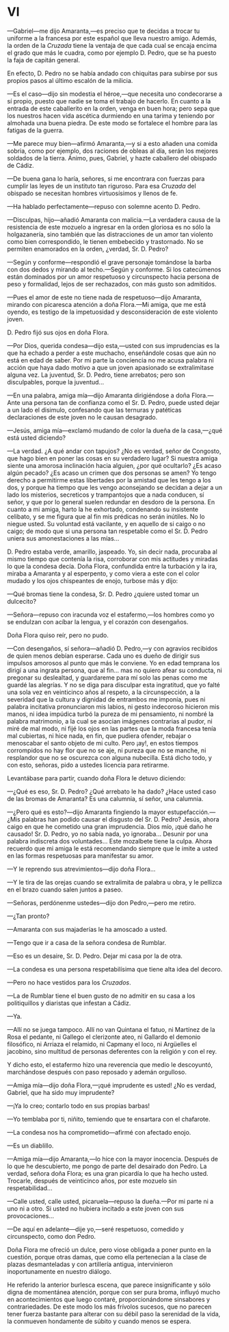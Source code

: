 # VI

—Gabriel—me dijo Amaranta,—es preciso que te decidas a trocar tu uniforme a la
francesa por este español que lleva nuestro amigo. Además, la orden de la
*Cruzada* tiene la ventaja de que cada cual se encaja encima el grado que más
le cuadra, como por ejemplo D. Pedro, que se ha puesto la faja de capitán
general.

En efecto, D. Pedro no se había andado con chiquitas para subirse por sus
propios pasos al último escalón de la milicia.

—Es el caso—dijo sin modestia el héroe,—que necesita uno condecorarse a sí
propio, puesto que nadie se toma el trabajo de hacerlo. En cuanto a la
entrada de este caballerito en la orden, venga en buen hora; pero sepa que los
nuestros hacen vida ascética durmiendo en una tarima y teniendo por
almohada una buena piedra. De este modo se fortalece el hombre para las
fatigas de la guerra.

—Me parece muy bien—afirmó Amaranta,—y si a esto añaden una comida sobria, como
por ejemplo, dos raciones de obleas al día, serán los mejores soldados de la
tierra. Ánimo, pues, Gabriel, y hazte caballero del obispado de Cádiz.

—De buena gana lo haría, señores, si me encontrara con fuerzas para cumplir las
leyes de un instituto tan riguroso. Para esa *Cruzada* del obispado se
necesitan hombres virtuosísimos y llenos de fe.

—Ha hablado perfectamente—repuso con solemne acento D. Pedro.

—Disculpas, hijo—añadió Amaranta con malicia.—La verdadera causa de la
resistencia de este mozuelo a ingresar en la orden gloriosa es no sólo la
holgazanería, sino también que las distracciones de un amor tan violento como
bien correspondido, le tienen embebecido y trastornado. No se permiten
enamorados en la orden, ¿verdad, Sr. D. Pedro?

—Según y conforme—respondió el grave personaje tomándose la barba con dos dedos
y mirando al techo.—Según y conforme. Si los catecúmenos están dominados por
un amor respetuoso y circunspecto hacia persona de peso y formalidad, lejos de
ser rechazados, con más gusto son admitidos.

—Pues el amor de este no tiene nada de respetuoso—dijo Amaranta, mirando con
picaresca atención a doña Flora.—Mi amiga, que me está oyendo, es testigo de
la impetuosidad y desconsideración de este violento joven.

D. Pedro fijó sus ojos en doña Flora.

—Por Dios, querida condesa—dijo esta,—usted con sus imprudencias es la que ha
echado a perder a este muchacho, enseñándole cosas que aún no está en edad de
saber. Por mi parte la conciencia no me acusa palabra ni acción que haya dado
motivo a que un joven apasionado se extralimitase alguna vez. La juventud, Sr.
D. Pedro, tiene arrebatos; pero son disculpables, porque la juventud...

—En una palabra, amiga mía—dijo Amaranta dirigiéndose a doña Flora.—Ante una
persona tan de confianza como el Sr. D. Pedro, puede usted dejar a un lado el
disimulo, confesando que las ternuras y patéticas declaraciones de este joven
no le causan desagrado.

—Jesús, amiga mía—exclamó mudando de color la dueña de la casa,—¿qué está
usted diciendo?

—La verdad. ¿A qué andar con tapujos? ¿No es verdad, señor de Congosto, que
hago bien en poner las cosas en su verdadero lugar? Si nuestra amiga siente una
amorosa inclinación hacia alguien, ¿por qué ocultarlo? ¿Es acaso algún pecado?
¿Es acaso un crimen que dos personas se amen? Yo tengo derecho a permitirme
estas libertades por la amistad que les tengo a los dos, y porque ha tiempo que
les vengo aconsejando se decidan a dejar a un lado los misterios, secreticos
y trampantojos que a nada conducen, sí señor, y que por lo general suelen
redundar en desdoro de la persona. En cuanto a mi amiga, harto la he exhortado,
condenando su insistente celibato, y se me figura que al fin mis prédicas no
serán inútiles. No lo niegue usted. Su voluntad está vacilante, y en aquello de
si caigo o no caigo; de modo que si una persona tan respetable como el Sr. D.
Pedro uniera sus amonestaciones a las mías...

D. Pedro estaba verde, amarillo, jaspeado. Yo, sin decir nada, procuraba al
mismo tiempo que contenía la risa, corroborar con mis actitudes y miradas lo
que la condesa decía. Doña Flora, confundida entre la turbación y la ira,
miraba a Amaranta y al esperpento, y como viera a este con el color mudado
y los ojos chispeantes de enojo, turbose más y dijo:

—Qué bromas tiene la condesa, Sr. D. Pedro ¿quiere usted tomar un dulcecito?

—Señora—repuso con iracunda voz el estafermo,—los hombres como yo se endulzan
con acíbar la lengua, y el corazón con desengaños.

Doña Flora quiso reír, pero no pudo.

—Con desengaños, sí señora—añadió D. Pedro,—y con agravios recibidos de quien
menos debían esperarse. Cada uno es dueño de dirigir sus impulsos amorosos al
punto que más le conviene. Yo en edad temprana los dirigí a una ingrata
persona, que al fin... mas no quiero afear su conducta, ni pregonar su
deslealtad, y guardareme para mí solo las penas como me guardé las alegrías.
Y no se diga para disculpar esta ingratitud, que yo falté una sola vez en
veinticinco años al respeto, a la circunspección, a la severidad que la cultura
y dignidad de entrambos me imponía, pues ni palabra incitativa pronunciaron mis
labios, ni gesto indecoroso hicieron mis manos, ni idea impúdica turbó la
pureza de mi pensamiento, ni nombré la palabra matrimonio, a la cual se asocian
imágenes contrarias al pudor, ni miré de mal modo, ni fijé los ojos en las
partes que la moda francesa tenía mal cubiertas, ni hice nada, en fin, que
pudiera ofender, rebajar o menoscabar el santo objeto de mi culto. Pero ¡ay!,
en estos tiempos corrompidos no hay flor que no se aje, ni pureza que no se
manche, ni resplandor que no se oscurezca con alguna nubecilla. Está dicho
todo, y con esto, señoras, pido a ustedes licencia para retirarme.

Levantábase para partir, cuando doña Flora le detuvo diciendo:

—¿Qué es eso, Sr. D. Pedro? ¿Qué arrebato le ha dado? ¿Hace usted caso de las
bromas de Amaranta? Es una calumnia, sí señor, una calumnia.

—¿Pero qué es esto?—dijo Amaranta fingiendo la mayor estupefacción.—¿Mis
palabras han podido causar el disgusto del Sr. D. Pedro? Jesús, ahora caigo en
que he cometido una gran imprudencia. Dios mío, ¡qué daño he causado! Sr. D.
Pedro, yo no sabía nada, yo ignoraba... Desunir por una palabra indiscreta dos
voluntades... Este mozalbete tiene la culpa. Ahora recuerdo que mi amiga le
está recomendando siempre que le imite a usted en las formas respetuosas para
manifestar su amor.

—Y le reprendo sus atrevimientos—dijo doña Flora...

—Y le tira de las orejas cuando se extralimita de palabra u obra, y le pellizca
en el brazo cuando salen juntos a paseo.

—Señoras, perdónenme ustedes—dijo don Pedro,—pero me retiro.

—¿Tan pronto?

—Amaranta con sus majaderías le ha amoscado a usted.

—Tengo que ir a casa de la señora condesa de Rumblar.

—Eso es un desaire, Sr. D. Pedro. Dejar mi casa por la de otra.

—La condesa es una persona respetabilísima que tiene alta idea del decoro.

—Pero no hace vestidos para los *Cruzados*.

—La de Rumblar tiene el buen gusto de no admitir en su casa a los politiquillos
y diaristas que infestan a Cádiz.

—Ya.

—Allí no se juega tampoco. Allí no van Quintana el fatuo, ni Martínez de la
Rosa el pedante, ni Gallego el clerizonte ateo, ni Gallardo el demonio
filosófico, ni Arriaza el relamido, ni Capmany el loco, ni Argüelles el
jacobino, sino multitud de personas deferentes con la religión y con el rey.

Y dicho esto, el estafermo hizo una reverencia que medio le descoyuntó,
marchándose después con paso reposado y ademán orgulloso.

—Amiga mía—dijo doña Flora,—¡qué imprudente es usted! ¿No es verdad, Gabriel,
que ha sido muy imprudente?

—¡Ya lo creo; contarlo todo en sus propias barbas!

—Yo temblaba por ti, niñito, temiendo que te ensartara con el chafarote.

—La condesa nos ha comprometido—afirmé con afectado enojo.

—Es un diablillo.

—Amiga mía—dijo Amaranta,—lo hice con la mayor inocencia. Después de lo que he
descubierto, me pongo de parte del desairado don Pedro. La verdad, señora doña
Flora; es una gran picardía lo que ha hecho usted. Trocarle, después de
veinticinco años, por este mozuelo sin respetabilidad...

—Calle usted, calle usted, picaruela—repuso la dueña.—Por mi parte ni a uno ni
a otro. Si usted no hubiera incitado a este joven con sus provocaciones...

—De aquí en adelante—dije yo,—seré respetuoso, comedido y circunspecto, como
don Pedro.

Doña Flora me ofreció un dulce, pero viose obligada a poner punto en la
cuestión, porque otras damas, que como ella pertenecían a la clase de plazas
desmanteladas y con artillería antigua, intervinieron inoportunamente en
nuestro diálogo.

He referido la anterior burlesca escena, que parece insignificante y sólo digna
de momentánea atención, porque con ser pura broma, influyó mucho en
acontecimientos que luego contaré, proporcionándome sinsabores
y contrariedades. De este modo los más frívolos sucesos, que no parecen tener
fuerza bastante para alterar con su débil paso la serenidad de la vida, la
conmueven hondamente de súbito y cuando menos se espera.
